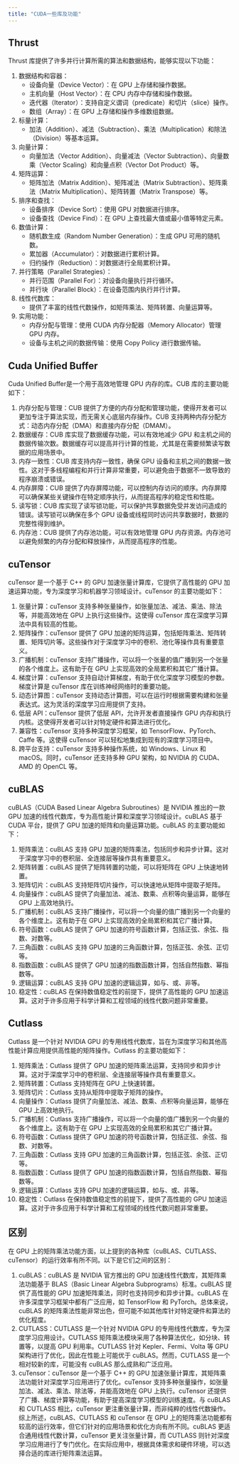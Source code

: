 ```yaml
---
title: "CUDA一些库及功能"
---
```


## Thrust

Thrust 库提供了许多并行计算所需的算法和数据结构，能够实现以下功能：

1. 数据结构和容器：  
   - 设备向量（Device Vector）：在 GPU 上存储和操作数据。  
   - 主机向量（Host Vector）：在 CPU 内存中存储和操作数据。  
   - 迭代器（Iterator）：支持自定义谓词（predicate）和切片（slice）操作。  
   - 数组（Array）：在 GPU 上存储和操作多维数组数据。
2. 标量计算：  
   - 加法（Addition）、减法（Subtraction）、乘法（Multiplication）和除法（Division）等基本运算。
3. 向量计算：  
   - 向量加法（Vector Addition）、向量减法（Vector Subtraction）、向量数乘（Vector Scaling）和向量点积（Vector Dot Product）等。
4. 矩阵运算：  
   - 矩阵加法（Matrix Addition）、矩阵减法（Matrix Subtraction）、矩阵乘法（Matrix Multiplication）、矩阵转置（Matrix Transpose）等。
5. 排序和查找：  
   - 设备排序（Device Sort）：使用 GPU 对数据进行排序。  
   - 设备查找（Device Find）：在 GPU 上查找最大值或最小值等特定元素。
6. 数值计算：  
   - 随机数生成（Random Number Generation）：生成 GPU 可用的随机数。  
   - 累加器（Accumulator）：对数据进行累积计算。  
   - 归约操作（Reduction）：对数据进行全局累积计算。
7. 并行策略（Parallel Strategies）：  
   - 并行范围（Parallel For）：对设备向量执行并行循环。  
   - 并行块（Parallel Block）：在设备范围内执行并行计算。
8. 线性代数库：  
   - 提供了丰富的线性代数操作，如矩阵乘法、矩阵转置、向量运算等。
9. 实用功能：  
   - 内存分配与管理：使用 CUDA 内存分配器（Memory Allocator）管理 GPU 内存。  
   - 设备与主机之间的数据传输：使用 Copy Policy 进行数据传输。

## Cuda Unified Buffer

Cuda Unified Buffer是一个用于高效地管理 GPU 内存的库。CUB 库的主要功能如下：

1. 内存分配与管理：CUB 提供了方便的内存分配和管理功能，使得开发者可以更加专注于算法实现，而无需关心底层内存操作。CUB 支持两种内存分配方式：动态内存分配（DMA）和直接内存分配（DMAM）。
2. 数据缓存：CUB 库实现了数据缓存功能，可以有效地减少 GPU 和主机之间的数据传输次数。数据缓存可以提高并行计算的性能，尤其是在需要频繁读写数据的应用场景中。
3. 内存一致性：CUB 库支持内存一致性，确保 GPU 设备和主机之间的数据一致性。这对于多线程编程和并行计算非常重要，可以避免由于数据不一致导致的程序崩溃或错误。
4. 内存屏障：CUB 提供了内存屏障功能，可以控制内存访问的顺序。内存屏障可以确保某些关键操作在特定顺序执行，从而提高程序的稳定性和性能。
5. 读写锁：CUB 库实现了读写锁功能，可以保护共享数据免受并发访问造成的错误。读写锁可以确保在多个 GPU 设备或线程同时访问共享数据时，数据的完整性得到维护。
6. 内存池：CUB 提供了内存池功能，可以有效地管理 GPU 内存资源。内存池可以避免频繁的内存分配和释放操作，从而提高程序的性能。

## cuTensor

cuTensor 是一个基于 C++ 的 GPU 加速张量计算库，它提供了高性能的 GPU 加速运算功能，专为深度学习和机器学习领域设计。cuTensor 的主要功能如下：

1. 张量计算：cuTensor 支持多种张量操作，如张量加法、减法、乘法、除法等，并能高效地在 GPU 上执行这些操作。这使得 cuTensor 库在深度学习算法中具有较高的性能。
2. 矩阵操作：cuTensor 提供了 GPU 加速的矩阵运算，包括矩阵乘法、矩阵转置、矩阵切片等。这些操作对于深度学习中的卷积、池化等操作具有重要意义。
3. 广播机制：cuTensor 支持广播操作，可以将一个张量的值广播到另一个张量的各个维度上。这有助于在 GPU 上实现高效的全局累积和其它广播计算。
4. 梯度计算：cuTensor 支持自动计算梯度，有助于优化深度学习模型的参数。梯度计算是 cuTensor 库在训练神经网络时的重要功能。
5. 动态计算图：cuTensor 支持动态计算图，可以在运行时根据需要构建和张量表达式。这为灵活的深度学习应用提供了支持。
6. 低层 API：cuTensor 提供了低层 API，允许开发者直接操作 GPU 内存和执行内核。这使得开发者可以针对特定硬件和算法进行优化。
7. 兼容性：cuTensor 支持多种深度学习框架，如 TensorFlow、PyTorch、Caffe 等。这使得 cuTensor 可以轻松地集成到现有的深度学习项目中。
8. 跨平台支持：cuTensor 支持多种操作系统，如 Windows、Linux 和 macOS。同时，cuTensor 还支持多种 GPU 架构，如 NVIDIA 的 CUDA、AMD 的 OpenCL 等。

## cuBLAS

cuBLAS（CUDA Based Linear Algebra Subroutines）是 NVIDIA 推出的一款 GPU 加速的线性代数库，专为高性能计算和深度学习领域设计。cuBLAS 基于 CUDA 平台，提供了 GPU 加速的矩阵和向量运算功能。cuBLAS 的主要功能如下：

1. 矩阵乘法：cuBLAS 支持 GPU 加速的矩阵乘法，包括同步和异步计算。这对于深度学习中的卷积层、全连接层等操作具有重要意义。
2. 矩阵转置：cuBLAS 提供了矩阵转置的功能，可以将矩阵在 GPU 上快速地转置。
3. 矩阵切片：cuBLAS 支持矩阵切片操作，可以快速地从矩阵中提取子矩阵。
4. 向量操作：cuBLAS 提供了向量加法、减法、数乘、点积等向量运算，能够在 GPU 上高效地执行。
5. 广播机制：cuBLAS 支持广播操作，可以将一个向量的值广播到另一个向量的各个维度上。这有助于在 GPU 上实现高效的全局累积和其它广播计算。
6. 符号函数：cuBLAS 提供了 GPU 加速的符号函数计算，包括正弦、余弦、指数、对数等。
7. 三角函数：cuBLAS 支持 GPU 加速的三角函数计算，包括正弦、余弦、正切等。
8. 指数函数：cuBLAS 提供了 GPU 加速的指数函数计算，包括自然指数、幂指数等。
9. 逻辑运算：cuBLAS 支持 GPU 加速的逻辑运算，如与、或、非等。
10. 稳定性：cuBLAS 在保持数值稳定性的前提下，提供了高性能的 GPU 加速运算。这对于许多应用于科学计算和工程领域的线性代数问题非常重要。

## Cutlass

Cutlass 是一个针对 NVIDIA GPU 的专用线性代数库，旨在为深度学习和其他高性能计算应用提供高性能的矩阵操作。Cutlass 的主要功能如下：

1. 矩阵乘法：Cutlass 提供了 GPU 加速的矩阵乘法运算，支持同步和异步计算。这对于深度学习中的卷积层、全连接层等操作具有重要意义。
2. 矩阵转置：Cutlass 支持矩阵在 GPU 上快速转置。
3. 矩阵切片：Cutlass 支持从矩阵中提取子矩阵的操作。
4. 向量操作：Cutlass 提供了向量加法、减法、数乘、点积等向量运算，能够在 GPU 上高效地执行。
5. 广播机制：Cutlass 支持广播操作，可以将一个向量的值广播到另一个向量的各个维度上。这有助于在 GPU 上实现高效的全局累积和其它广播计算。
6. 符号函数：Cutlass 提供了 GPU 加速的符号函数计算，包括正弦、余弦、指数、对数等。
7. 三角函数：Cutlass 支持 GPU 加速的三角函数计算，包括正弦、余弦、正切等。
8. 指数函数：Cutlass 提供了 GPU 加速的指数函数计算，包括自然指数、幂指数等。
9. 逻辑运算：Cutlass 支持 GPU 加速的逻辑运算，如与、或、非等。
10. 稳定性：Cutlass 在保持数值稳定性的前提下，提供了高性能的 GPU 加速运算。这对于许多应用于科学计算和工程领域的线性代数问题非常重要。

## 区别

在 GPU 上的矩阵乘法功能方面，以上提到的各种库（cuBLAS、CUTLASS、cuTensor）的运行效率有所不同。以下是它们之间的区别：

1. cuBLAS：cuBLAS 是 NVIDIA 官方推出的 GPU 加速线性代数库，其矩阵乘法功能基于 BLAS（Basic Linear Algebra Subprograms）标准。cuBLAS 提供了高性能的 GPU 加速矩阵乘法，同时也支持同步和异步计算。cuBLAS 在许多深度学习框架中都有广泛应用，如 TensorFlow 和 PyTorch。总体来说，cuBLAS 的矩阵乘法性能非常出色，但可能不如其他库针对特定硬件和算法的优化程度。
2. CUTLASS：CUTLASS 是一个针对 NVIDIA GPU 的专用线性代数库，专为深度学习应用设计。CUTLASS 矩阵乘法模块采用了各种算法优化，如分块、转置等，以提高 GPU 利用率。CUTLASS 针对 Kepler、Fermi、Volta 等 GPU 架构进行了优化，因此在性能上可能优于 cuBLAS。然而，CUTLASS 是一个相对较新的库，可能没有 cuBLAS 那么成熟和广泛应用。
3. cuTensor：cuTensor 是一个基于 C++ 的 GPU 加速张量计算库，其矩阵乘法功能针对深度学习应用进行了优化。cuTensor 支持多种张量操作，如张量加法、减法、乘法、除法等，并能高效地在 GPU 上执行。cuTensor 还提供了广播、梯度计算等功能，有助于提高深度学习模型的训练速度。与 cuBLAS 和 CUTLASS 相比，cuTensor 更注重张量计算，而非纯粹的线性代数操作。
综上所述，cuBLAS、CUTLASS 和 cuTensor 在 GPU 上的矩阵乘法功能都有较高的运行效率，但它们针对的应用场景和优化方向有所不同。cuBLAS 更适合通用线性代数计算，cuTensor 更关注张量计算，而 CUTLASS 则针对深度学习应用进行了专门优化。在实际应用中，根据具体需求和硬件环境，可以选择合适的库进行矩阵乘法运算。
